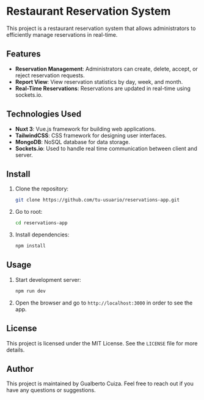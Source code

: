 # Restaurant Reservation System

This project is a restaurant reservation system that allows administrators to efficiently manage reservations in real-time.

## Features

- **Reservation Management**: Administrators can create, delete, accept, or reject reservation requests.
- **Report View**: View reservation statistics by day, week, and month.
- **Real-Time Reservations**: Reservations are updated in real-time using sockets.io.

## Technologies Used

- **Nuxt 3**: Vue.js framework for building web applications.
- **TailwindCSS**: CSS framework for designing user interfaces.
- **MongoDB**: NoSQL database for data storage.
- **Sockets.io**: Used to handle real time communication between client and server.

## Install

1. Clone the repository:
   ```bash
   git clone https://github.com/tu-usuario/reservations-app.git
   ```
2. Go to root:
   ```bash
   cd reservations-app
   ```
3. Install dependencies:
   ```bash
   npm install
   ```

## Usage

1. Start development server:
   ```bash
   npm run dev
   ```
2. Open the browser and go to `http://localhost:3000` in order to see the app.

## License

This project is licensed under the MIT License. See the `LICENSE` file for more details.

## Author

This project is maintained by Gualberto Cuiza. Feel free to reach out if you have any questions or suggestions.
